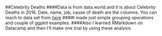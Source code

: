 ##Celebrity Deaths 
####Data is from data.world and it is about Celebrity Deaths in 2016. Date, name, job, cause of death are the columns. You can reach to data set from [here](https://data.world/popculture/celebrity-deaths)
####I made just simple grouping operations and couple of ggplot examples.
####Also I learned RMarkdown on Datacamp and then I'll make one trial by using these analysis. 
